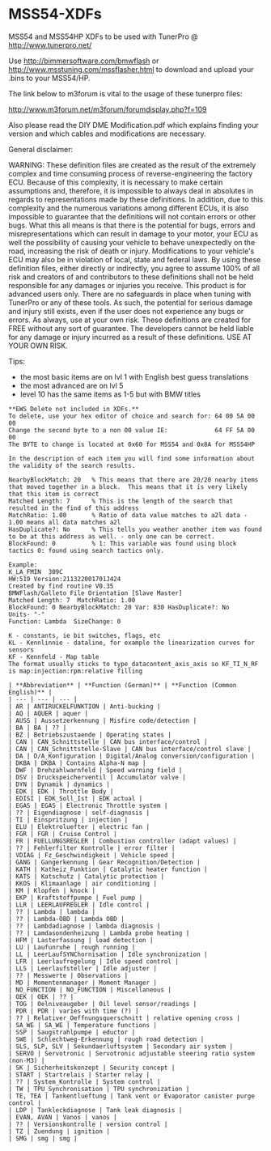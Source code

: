 # MSS54-XDFs
MSS54 and MSS54HP XDFs to be used with TunerPro @ http://www.tunerpro.net/

Use http://bimmersoftware.com/bmwflash or http://www.msstuning.com/mssflasher.html to download and upload your .bins to your MSS54/HP.

The link below to m3forum is vital to the usage of these tunerpro files:

http://www.m3forum.net/m3forum/forumdisplay.php?f=109

Also please read the DIY DME Modification.pdf which explains finding your version and which cables and modifications are necessary.


General disclaimer:

WARNING: These definition files are created as the result of the extremely complex and time consuming process of reverse-engineering the factory ECU. Because of this complexity, it is necessary to make certain assumptions and, therefore, it is impossible to always deal in absolutes in regards to representations made by these definitions. In addition, due to this complexity and the numerous variations among different ECUs, it is also impossible to guarantee that the definitions will not contain errors or other bugs. What this all means is that there is the potential for bugs, errors and misrepresentations which can result in damage to your motor, your ECU as well the possibility of causing your vehicle to behave unexpectedly on the road, increasing the risk of death or injury. Modifications to your vehicle's ECU may also be in violation of local, state and federal laws. By using these definition files, either directly or indirectly, you agree to assume 100% of all risk and creators of and contributors to these definitions shall not be held responsible for any damages or injuries you receive. This product is for advanced users only. There are no safeguards in place when tuning with TunerPro or any of these tools. As such, the potential for serious damage and injury still exists, even if the user does not experience any bugs or errors. As always, use at your own risk.  These definitions are created for FREE without any sort of guarantee. The developers cannot be held liable for any damage or injury incurred as a result of these definitions. USE AT YOUR OWN RISK.

 Tips:

 - the most basic items are on lvl 1 with English best guess translations
 - the most advanced are on lvl 5
 - level 10 has the same items as 1-5 but with BMW titles
 
 ```
**EWS Delete not included in XDFs.**
To delete, use your hex editor of choice and search for: 64 00 5A 00 00
Change the second byte to a non 00 value IE:             64 FF 5A 00 00
The BYTE to change is located at 0x60 for MSS54 and 0x8A for MSS54HP
   ``` 

```  
In the description of each item you will find some information about the validity of the search results.

NearbyBlockMatch: 20   % This means that there are 20/20 nearby items that moved together in a block.  This means that it is very likely that this item is correct
Matched Length: 7      % This is the length of the search that resulted in the find of this address
MatchRatio: 1.00       % Ratio of data value matches to a2l data - 1.00 means all data matches a2l
HasDuplicate?: No      % This tells you weather another item was found to be at this address as well. - only one can be correct.
BlockFound: 0          % 1: This variable was found using block tactics 0: found using search tactics only.

Example:
K_LA_FMIN  309C
HW:519 Version:211322001701J424
Created by find routine V0.35
BMWFlash/Galleto File Orientation [Slave Master]
Matched Length: 7  MatchRatio: 1.00
BlockFound: 0 NearbyBlockMatch: 20 Var: 830 HasDuplicate?: No
Units- "-"  
Function: Lambda  SizeChange: 0
```

```
K - constants, ie bit switches, flags, etc
KL - Kennlinnie - dataline, for example the linearization curves for sensors
KF - Kennfeld - Map table
The format usually sticks to type_datacontent_axis_axis so KF_TI_N_RF is map:injection:rpm:relative filling
  ```
   
```
| **Abbreviation** | **Function (German)** | **Function (Common English)** |
| --- | --- | --- |
| AR | ANTIRUCKELFUNKTION | Anti-bucking |
| AQ | AQUER | aquer |
| AUSS | Aussetzerkennung | Misfire code/detection |
| BA | BA | ?? |
| BZ | Betriebszustaende | Operating states |
| CAN | CAN_Schnittstelle | CAN bus interface/control |
| CAN | CAN_Schnittstelle-Slave | CAN bus interface/control slave |
| DA | D/A_Konfiguration | Digital/Analog conversion/configuration |
| DKBA | DKBA | Contains Alpha-N map |
| DWF | Drehzahlwarnfeld | Speed warning field |
| DSV | Druckspeicherventil | Accumulator valve |
| DYN | Dynamik | dynamics |
| EDK | EDK | Throttle Body |
| EDISI | EDK_Soll_Ist | EDK actual |
| EGAS | EGAS | Electronic Throttle system |
| ?? | Eigendiagnose | self-diagnosis |
| TI | Einspritzung | injection |
| ELU | Elektroluefter | electric fan |
| FGR | FGR | Cruise Control |
| FR | FUELLUNGSREGLER | Combustion controller (adapt values) |
| ?? | Fehlerfilter Kontrolle | error filter |
| VDIAG | Fz_Geschwindigkeit | Vehicle speed |
| GANG | Gangerkennung | Gear Recognition/Detection |
| KATH | Katheiz_Funktion | Catalytic heater function |
| KATS | Katschutz | Catalytic protection |
| KKOS | Klimaanlage | air conditioning |
| KM | Klopfen | knock |
| EKP | Kraftstoffpumpe | Fuel pump |
| LLR | LEERLAUFREGLER | Idle control |
| ?? | Lambda | lambda |
| ?? | Lambda-OBD | Lambda OBD |
| ?? | Lambdadiagnose | lambda diagnosis |
| ?? | Lamdasondenheizung | Lambda probe heating |
| HFM | Lasterfassung | load detection |
| LU | Laufunruhe | rough running |
| LL | LeerLaufSYNChornisation | Idle synchronization |
| LFR | Leerlaufregelung | Idle speed control |
| LLS | Leerlaufsteller | Idle adjuster |
| ?? | Messwerte | Observations |
| MD | Momentenmanager | Moment Manager |
| NO_FUNCTION | NO_FUNCTION | Miscellaneous |
| OEK | OEK | ?? |
| TOG | Oelniveaugeber | Oil level sensor/readings |
| PDR | PDR | varies with time (?) |
| ?? | Relativer_Oeffnungsquerschnitt | relative opening cross |
| SA_WE | SA_WE | Temperature functions |
| SSP | Saugstrahlpumpe | eductor |
| SWE | Schlechtweg-Erkennung | rough road detection |
| SLS, SLP, SLV | Sekundaerluftsystem | Secondary air system |
| SERVO | Servotronic | Servotronic adjustable steering ratio system (non-M3) |
| SK | Sicherheitskonzept | Security concept |
| START | Startrelais | Starter relay |
| ?? | System_Kontrolle | System control |
| TW | TPU_Synchronisation | TPU synchronization |
| TE, TEA | Tankentlueftung | Tank vent or Evaporator canister purge control |
| LDP | Tankleckdiagnose | Tank leak diagnosis |
| EVAN, AVAN | Vanos | vanos |
| ?? | Versionskontrolle | version control |
| TZ | Zuendung | ignition |
| SMG | smg | smg |
   ``` 
